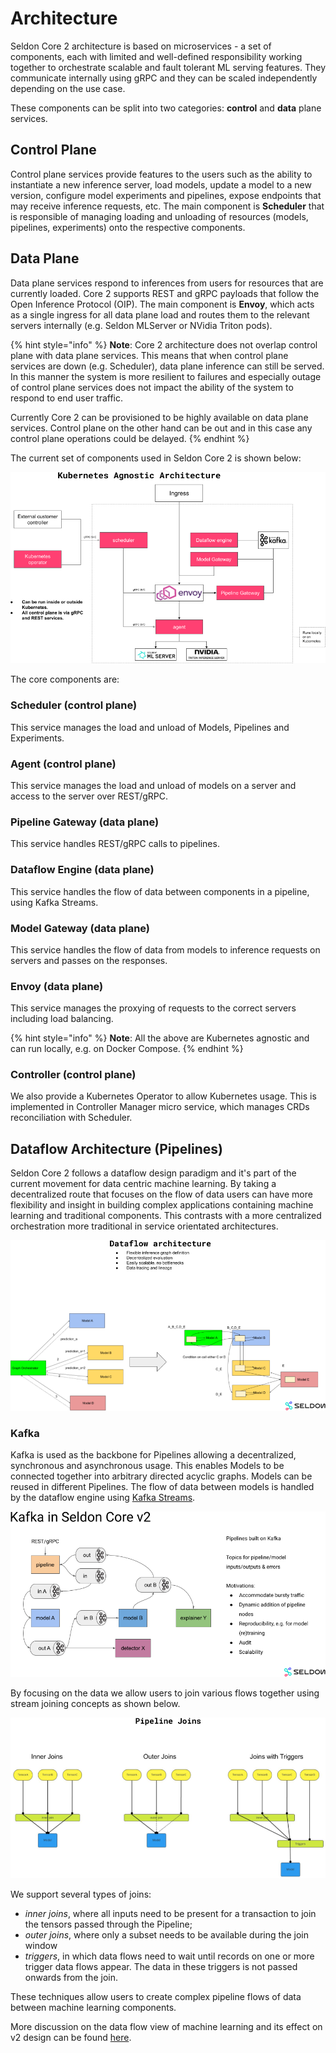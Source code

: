 # Architecture

Seldon Core 2 architecture is based on microservices - a set of components, each with limited and well-defined responsibility working together to orchestrate scalable and fault tolerant ML serving features. They communicate internally using gRPC and they can be scaled independently depending on the use case.

These components can be split into two categories: **control** and **data** plane services.

## Control Plane

Control plane services provide features to the users such as the ability to instantiate a new inference server, load models, update a model to a new version, configure model experiments and pipelines, expose endpoints that may receive inference requests, etc. The main component is **Scheduler** that is responsible of managing loading and unloading of resources (models, pipelines, experiments) onto the respective components.


## Data Plane

Data plane services respond to inferences from users for resources that are currently loaded. Core 2 supports REST and gRPC payloads that follow the Open Inference Protocol (OIP). The main component is **Envoy**, which acts as a single ingress for all data plane load and routes them to the relevant servers internally (e.g. Seldon MLServer or NVidia Triton pods). 

{% hint style="info" %}
**Note**: Core 2 architecture does not overlap control plane with data plane services. This means that when control plane services are down (e.g. Scheduler), data plane inference can still be served. In this manner the system is more resilient to failures and especially outage of control plane services does not impact the ability of the system to respond to end user traffic.

Currently Core 2 can be provisioned to be highly available on data plane services. Control plane on the other hand can be out and in this case any control plane operations could be delayed.
{% endhint %}


The current set of components used in Seldon Core 2 is shown below:

![architecture](../images/architecture.png)

The core components are:

### Scheduler (control plane)
This service manages the load and unload of Models, Pipelines and Experiments.

### Agent (control plane)
This service manages the load and unload of models on a server and access to the server over REST/gRPC.

### Pipeline Gateway (data plane)
This service handles REST/gRPC calls to pipelines.

### Dataflow Engine (data plane)
This service handles the flow of data between components in a pipeline, using Kafka Streams.

### Model Gateway (data plane)
This service handles the flow of data from models to inference requests on servers and passes on the responses.

### Envoy (data plane)
This service manages the proxying of requests to the correct servers including load balancing.

{% hint style="info" %}
**Note**: All the above are Kubernetes agnostic and can run locally, e.g. on Docker Compose.
{% endhint %}

### Controller (control plane)
We also provide a Kubernetes Operator to allow Kubernetes usage. This is implemented in Controller Manager micro service, which manages CRDs reconciliation with Scheduler.


## Dataflow Architecture (Pipelines)

Seldon Core 2 follows a dataflow design paradigm and it's part of the current movement for data centric machine learning. By taking a decentralized route that focuses on the flow of data users can have more flexibility and insight in building complex applications containing machine learning and traditional components. This contrasts with a more centralized orchestration more traditional in service orientated architectures.

![dataflow](../images/dataflow.png)

### Kafka
Kafka is used as the backbone for Pipelines allowing a decentralized, synchronous and asynchronous usage. This enables Models to be connected together into arbitrary directed acyclic graphs. Models can be reused in different Pipelines. The flow of data between models is handled by the dataflow engine using [Kafka Streams](https://docs.confluent.io/platform/current/streams/concepts.html).

![kafka](../images/kafka.png)

By focusing on the data we allow users to join various flows together using stream joining concepts as shown below.

![joins](../images/joins.png)

We support several types of joins:
* _inner joins_, where all inputs need to be present for a transaction to join the tensors passed through the Pipeline;
* _outer joins_, where only a subset needs to be available during the join window
* _triggers_, in which data flows need to wait until records on one or more trigger data flows appear. The data in these triggers is not passed onwards from the join.

These techniques allow users to create complex pipeline flows of data between machine learning components.

More discussion on the data flow view of machine learning and its effect on v2 design can be found [here](dataflow.md).
